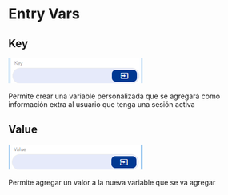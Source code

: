 # Entry Vars

## Key

![](../../../../.gitbook/assets/image%20%28617%29.png)

Permite crear una variable personalizada que se agregará como información extra al usuario que tenga una sesión activa

## Value

![](../../../../.gitbook/assets/image%20%28616%29.png)

Permite agregar un valor a la nueva variable que se va agregar

